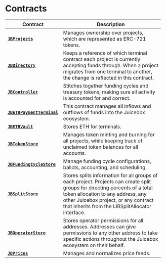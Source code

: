 # Contracts

| Contract                                            | Description                                                                                                                                                                                                                                                   |
| --------------------------------------------------- | ------------------------------------------------------------------------------------------------------------------------------------------------------------------------------------------------------------------------------------------------------------- |
| [**`JBProjects`**](jbprojects/)                     | Manages ownership over projects, which are represented as ERC-721 tokens.                                                                                                                                                                                     |
| [**`JBDirectory`**](jbdirectory/)                   | Keeps a reference of which terminal contract each project is currently accepting funds through. When a project migrates from one terminal to another, the change is reflected in this contract.                                                               |
| [**`JBController`**](jbcontroller/)                 | Stitches together funding cycles and treasury tokens, making sure all activity is accounted for and correct.                                                                                                                                                  |
| [**`JBETHPaymentTerminal`**](jbethpaymentterminal/) | This contract manages all inflows and outflows of funds into the Juicebox ecosystem.                                                                                                                                                                          |
| [**`JBETHVault`**](jbethvault.md)                   | Stores ETH for terminals.                                                                                                                                                                                                                                     |
| [**`JBTokenStore`**](jbtokenstore/)                 | Manages token minting and burning for all projects, while keeping track of unclaimed token balances for all accounts.                                                                                                                                         |
| [**`JBFundingCycleStore`**](jbfundingcyclestore/)   | Manage funding cycle configurations, ballots, accounting, and scheduling.                                                                                                                                                                                     |
| [**`JBSplitStore`**](jbsplitstore/)                 | Stores splits information for all groups of each project. Projects can create split groups for directing percents of a total token allocation to any address, any other Juicebox project, or any contract that inherits from the IJBSplitAllocator interface. |
| [**`JBOperatorStore`**](jboperatorstore/)           | Stores operator permissions for all addresses. Addresses can give permissions to any other address to take specific actions throughout the Juicebox ecosystem on their behalf.                                                                                |
| [**`JBPrices`**](jbprices/)                         | Manages and normalizes price feeds.                                                                                                                                                                                                                           |
